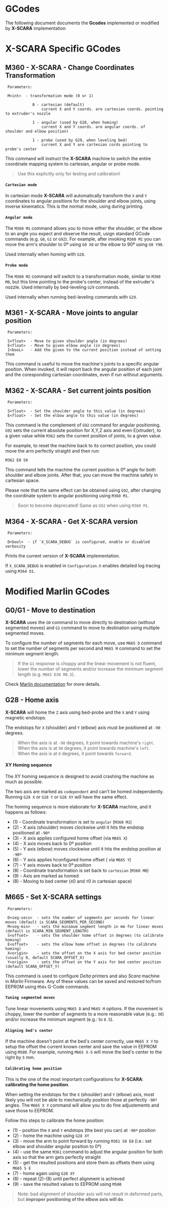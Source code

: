 GCodes
===
The following document documents the **Gcodes** implemented or modified by **X-SCARA** implementation

X-SCARA Specific GCodes
===

M360 - X-SCARA - Change Coordinates Transformation
----

```
 Parameters:
 
 M<int>  - transformation mode (0 or 1)
 
            0 - cartesian (default) 
                current X and Y coords. are cartesian coords. pointing to extruder's nozzle
 
            1 - angular (used by G28, when homing) 
                current X and Y coords. are angular coords. of shoulder and elbow position)

            1 - probe (used by G29, when leveling bed) 
                current X and Y are cartesian cords pointing to probe's center
```

This command will instruct the **X-SCARA** machine to switch the entire coordinate mapping system to cartesian, angular or probe mode.

> Use this explicitly only for testing and calibration!

#### `Cartesian mode`

In cartesian mode **X-SCARA** will automatically transform the `X` and `Y` coordinates to angular positions for the shoulder and elbow joints, using inverse kinematics. This is the normal mode, using during printing.

#### `Angular mode`

The `M360 M1` command allows you to move either the shoulder, or the elbow to an angle you expect and observe the result, usign standard GCode commands (e.g. `G0`, `G1` or `G92`). For example, after invoking `M360 M1` you can move the arm's shoulder to 0º using `G0 X0` or the elbow to 90º using `G0 Y90`. 

Used internally when homing with `G28`.

#### `Probe mode`

The `M360 M2` command will switch to a transformation mode, similar to `M360 M0`, but this time pointing to the probe's center, instead of the extruder's nozzle. Used internally by bed-leveling `G29` commands. 

Used internally when running bed-leveling commands with `G29`.

M361 - X-SCARA - Move joints to angular position
----

```
 Parameters:
 
 S<float>  - Move to given shoulder angle (in degrees)
 E<float>  - Move to given elbow angle (in degrees)
 I<booL>   - Add the given to the current position instead of setting them
```

This command is useful to move the machine's joints to a specific angular position. 
When invoked, it will report back the angular position of each joint and the coresponding cartesian coordinates, even if run without arguments.

M362 - X-SCARA - Set current joints position
----
```
 Parameters:
 
 S<float>  - Set the shoulder angle to this value (in degrees)
 E<float>  - Set the elbow angle to this value (in degrees)
```

This command is the complement of `G92` command for angular positioning. `G92` sets the current absolute position for X,Y,Z axis and even E(xtruder), to a given value while `M362` sets the current position of joints, to a given value.

For example, to reset the machine back to its correct position, you could move the arm perfectly straight and then run:

```
M362 E0 S0
```
This command tells the machine the current position is 0º angle for both shoulder and elbow joints. After that, you can move the machine safely in cartesian space.

Please note that the same effect can be obtained using `G92`, after changing the coordinate system to angular positioning using `M360 M1`. 

> Soon to become deprecated! Same as `G92` when using `M360 M1`.

M364 - X-SCARA - Get X-SCARA version
----
```
 Parameters:
 
 D<bool>  - if `X_SCARA_DEBUG` is configured, enable or disabled verbosity
```

Prints the current version of **X-SCARA** implementation.

If `X_SCARA_DEBUG` is enabled in `Configuration.h` enables detailed log tracing using `M364 D1`.

Modified Marlin GCodes
===

G0/G1 - Move to destination
---

**X-SCARA** uses the `G0` command to move directly to destination (without segmented moves) and `G1` command to move to destination using multiple segmented moves.

To configure the number of segments for each move, use `M665 D` command to set the number of segments per second and `M665 M` command to set the minimum segment length. 

> If the `G1` response is choppy and the linear movement is not fluent, lower the number of segments and/or increase the minimum segment length (e.g. `M665 D30 M0.5`).

Check [Marlin documentation](https://marlinfw.org/docs/gcode/G000-G001.html) for more details. 

G28 - Home axis
---

**X-SCARA** will home the `Z` axis using bed-probe and the `X` and `Y` using magnetic endstops. 

The endstops for `X` (shoulder) and `Y` (elbow) axis must be positioned at `-90` degrees.

> When the axis is at `-90` degrees, it point towards machine's `right`. </br>
> When the axis is at `90` degrees, it point  towards machine's  `left`. </br>
> When the axis is at `0` degrees, it point  towards `forward`.

#### XY Homing sequence

The XY homing sequence is designed to avoid crashing the machine as much as possible.

The two axis are marked as `codependent` and can't be homed independently. Running `G28 X` or `G28 Y` or `G28 XY` will have the same effect.

The homing sequence is more elaborate for **X-SCARA** machine, and it happens as follows:

* (1) - Coordinate transformation is set to `angular` (`M360 M1`)
* (2) - X axis (shoulder) moves clockwise until it hits the endstop positioned at `-90º`
* (3) - X axis applies configured home offset (via `M665 X`)
* (4) - X axis moves back to 0º position
* (5) - Y axis (elbow) moves clockwise until it hits the endstop position at `-90º`
* (6) - Y axis applies hconfigured home offset ( via `M665 Y`)
* (7) - Y axis moves back to 0º position
* (8) - Coordinate transformation is set back to `cartesian` (`M360 M0`)
* (9) - Axis are marked as homed
* (8) - Moving to bed center (`X`0 and `Y`0 in cartesian space)


M665 - Set X-SCARA settings
----
```
 Parameters:
 
 D<seg-secs>  - sets the number of segments per seconds for linear moves (default is SCARA_SEGMENTS_PER_SECOND)
 M<seg-min>   - sets the minimum segment length in mm for linear moves (default is SCARA_MIN_SEGMENT_LENGTH)
 S<offset>    - sets the shoulder home offset in degrees (to calibrate homing)
 E<offset>    - sets the elbow home offset in degrees (to calibrate homing)
 X<origin>    - sets the offset on the X axis for bed center position (usually 0, default SCARA_OFFSET_X)
 Y<origin>    - sets the offset on the Y axis for bed center position (default SCARA_OFFSET_Y)
```

This command is used to configure *Delta* printers and also *Scara* machine in *Marlin* Firmware. 
Any of these values can be saved and restored to/from EEPROM using `M50x` G-Code commands.

#### `Tuning segmented moves`
Tune linear movements using `M665 D` and `M665 M` options. If the movement is choppy, lower the number of segments to a more reasonable value (e.g.: `30`) and/or increase the minimum segment (e.g.: to `0.5`).

#### `Aligning bed's center`

If the machine doesn't point at the bed's center correctly, use `M665 X Y` to setup the offset the current known center and save the value in EEPROM using `M500`. For example, running `M665 X-5` will move the bed's center to the right by `5` mm.

#### `Calibrating home position`

This is the one of the most important configurations for **X-SCARA**: **calibrating the home position**.

When setting the endstops for the `X` (shoulder) and `Y` (elbow) axis, most likely you will not be able to mechanically position those at perfectly `-90º` angles. The `M665 X Y` command will allow you to do fine adjustements and save those to EEPROM.

Follow this steps to calibrate the home position:
* (1) - position the `X` and `Y` endstops (the best you can) at `-90º` position
* (2) - home the machine using `G28 XY`
* (3) - move the arm to point forward by running  `M361 S0 E0` (i.e.: set elbow and shoulder angular position to 0º)
* (4) - use the same `M361` command to adjust the angular position for both axis so that the arm gets perfectly straight
* (5) - get the resulted positions and store them as offsets them using `M665 S E`
* (7) - home again using `G28 XY`
* (8) - repeat (2)-(8) until perfect alignment is achieved
* (9) - save the resulted values to EEPROM using `M500`

> Note: bad alignment of shoulder axis will not result in deformed parts, but **improper positioning of the elbow axis will do**.
> 